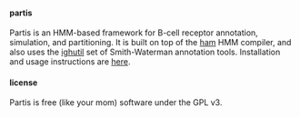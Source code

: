 #### partis

Partis is an HMM-based framework for B-cell receptor annotation, simulation, and partitioning.
It is built on top of the [ham](https://github.com/psathyrella/ham) HMM compiler, and also uses the [ighutil](https://github.com/cmccoy/ighutil) set of Smith-Waterman annotation tools.
Installation and usage instructions are [here](https://github.com/psathyrella/partis/blob/master/documentation.txt).

#### license

Partis is free (like your mom) software under the GPL v3.
